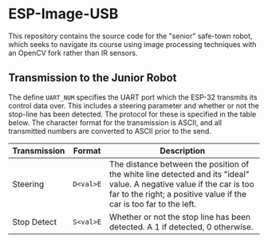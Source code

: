 # ESP-Image-USB
This repository contains the source code for the "senior" safe-town robot, which seeks to navigate
its course using image processing techniques with an OpenCV fork rather than IR sensors.

## Transmission to the Junior Robot
The define `UART_NUM` specifies the UART port which the ESP-32 transmits its control data over.
This includes a steering parameter and whether or not the stop-line has been detected. The protocol
for these is specified in the table below. The character format for the transmission is ASCII, and
all transmitted numbers are converted to ASCII prior to the send.

| Transmission | Format | Description |
| ------------ | ------ | ----------- |
| Steering | `D<val>E` | The distance between the position of the white line detected and its "ideal" value. A negative value if the car is too far to the right; a positive value if the car is too far to the left. |
| Stop Detect | `S<val>E` | Whether or not the stop line has been detected. A 1 if detected, 0 otherwise. |
